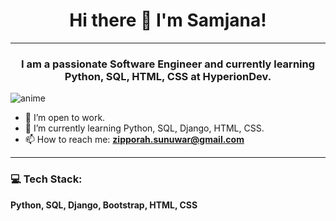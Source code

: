 <h1 align ="center"> Hi there 👋 I'm Samjana! </h1>

<hr/>

<h3 align = "center"> I am a passionate Software Engineer and currently learning Python, SQL, HTML, CSS at HyperionDev. </h3>

![anime](https://user-images.githubusercontent.com/121523004/218574077-091b9662-09b4-429d-bc29-1212a9bfbf54.jpeg)

- 🔭 I’m open to work.
- 🌱 I’m currently learning Python, SQL, Django, HTML, CSS.
- 📫 How to reach me: **zipporah.sunuwar@gmail.com**

<hr />

### 💻 Tech Stack:
**Python, SQL, Django, Bootstrap, HTML, CSS**
